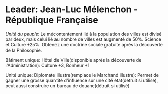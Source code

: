 # Leader: Jean-Luc Mélenchon - République Française

*Unité du peuple*: Le mécontentement lié à la population des villes est divisé par deux, mais celui lié au nombre de villes est augmenté de 50%. Science et Culture +25%. Obtenez une doctrine sociale gratuite après la découverte de la Philosophie.

Bâtiment unique: Hôtel de Ville(disponible après la découverte de l'Administration): Culture +3, Bonheur +1

Unité unique: Diplomate illustre(remplace le Marchand illustre): Permet de gagner une grosse quantité d'influence sur une cité état(détruit si utilisé), peut aussi construire un bureau de douane(détruit si utilisé)
